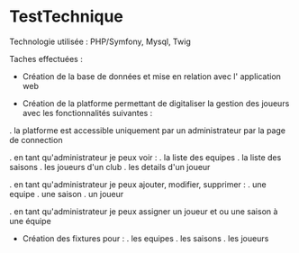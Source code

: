 # TestTechnique

Technologie utilisée : PHP/Symfony, Mysql, Twig

Taches effectuées :

- Création de la base de données et mise en relation avec l' application web 

- Création de la platforme permettant de digitaliser la gestion des joueurs avec les fonctionnalités suivantes :

. la platforme est accessible uniquement par un administrateur par la page de connection 

. en tant qu'administrateur je peux voir :
  . la liste des equipes
  . la liste des saisons
  . les joueurs d'un club
  . les details d'un joueur
  
. en tant qu'administrateur je peux ajouter, modifier, supprimer :
  . une equipe
  . une saison
  . un joueur
 
. en tant qu'administrateur je peux assigner un joueur et ou une saison à une équipe  

- Création des fixtures pour :
  . les equipes
  . les saisons
  . les joueurs
